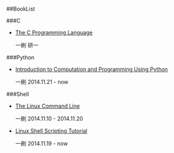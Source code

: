 ##BookList


###C 

* [The C Programming Language](http://book.douban.com/subject/1236999/)

	一刷 研一



###Python

* [Introduction to Computation and Programming Using Python](http://book.douban.com/subject/20437815/)

	一刷 2014.11.21 - now
	

	
###Shell

* [The Linux Command Line](http://book.douban.com/subject/6806862/)  

	一刷 2014.11.10 - 2014.11.20


* [Linux Shell Scripting Tutorial](http://bash.cyberciti.biz/wiki/index.php?title=Main_Page)

	一刷 2014.11.19 - now
